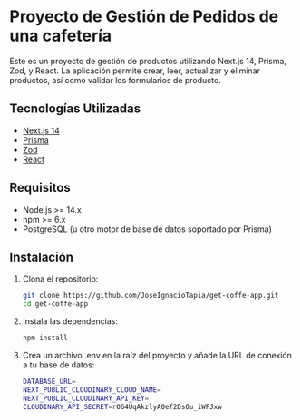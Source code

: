 # Proyecto de Gestión de Pedidos de una cafetería

Este es un proyecto de gestión de productos utilizando Next.js 14, Prisma, Zod, y React. La aplicación permite crear, leer, actualizar y eliminar productos, así como validar los formularios de producto.

## Tecnologías Utilizadas

- [Next.js 14](https://nextjs.org/)
- [Prisma](https://www.prisma.io/)
- [Zod](https://zod.dev/)
- [React](https://reactjs.org/)

## Requisitos

- Node.js >= 14.x
- npm >= 6.x
- PostgreSQL (u otro motor de base de datos soportado por Prisma)

## Instalación

1. Clona el repositorio:

   ```bash
   git clone https://github.com/JoseIgnacioTapia/get-coffe-app.git
   cd get-coffe-app
2. Instala las dependencias:
   ```bash
   npm install
3. Crea un archivo .env en la raíz del proyecto y añade la URL de conexión a tu base de datos:
   ```bash
   DATABASE_URL=
   NEXT_PUBLIC_CLOUDINARY_CLOUD_NAME=
   NEXT_PUBLIC_CLOUDINARY_API_KEY=
   CLOUDINARY_API_SECRET=rO64UqAkzlyA0ef2DsOu_iWFJxw
